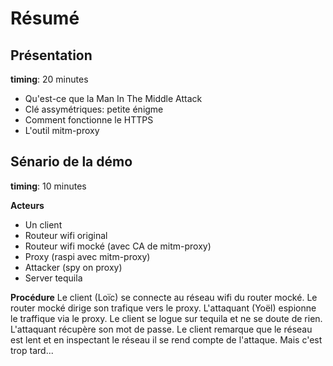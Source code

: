 # Résumé

## Présentation

**timing**: 20 minutes

* Qu'est-ce que la Man In The Middle Attack
* Clé assymétriques: petite énigme
* Comment fonctionne le HTTPS
* L'outil mitm-proxy


## Sénario de la démo

**timing**: 10 minutes

**Acteurs**
* Un client
* Routeur wifi original
* Routeur wifi mocké (avec CA de mitm-proxy)
* Proxy (raspi avec mitm-proxy)
* Attacker (spy on proxy)
* Server tequila

**Procédure**
Le client (Loïc) se connecte au réseau wifi du router mocké. Le router mocké
dirige son trafique vers le proxy. L'attaquant (Yoël) espionne le traffique
via le proxy. Le client se logue sur tequila et ne se doute de rien. L'attaquant
récupère son mot de passe. Le client remarque que le réseau est lent et en
inspectant le réseau il se rend compte de l'attaque. Mais c'est trop tard...
